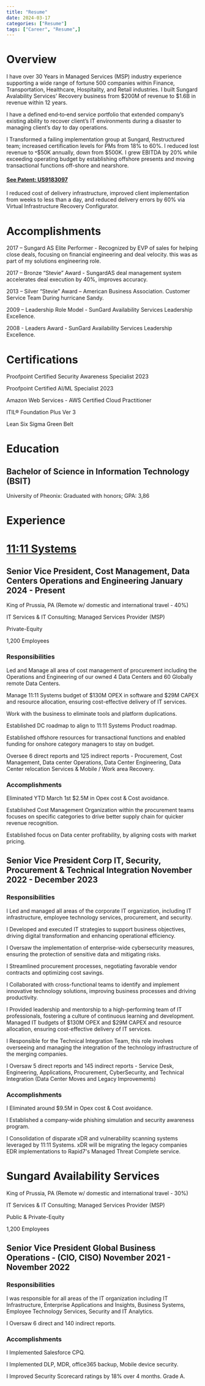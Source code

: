 ```yaml
---
title: "Resume"
date: 2024-03-17
categories: ["Resume"]
tags: ["Career", "Resume",]
---
```


# Overview

I have over 30 Years in Managed Services (MSP) industry experience supporting a wide range of fortune 500 companies within Finance, Transportation, Healthcare, Hospitality, and Retail industries. I built Sungard Avalability Services’ Recovery business from $200M of revenue to $1.6B in revenue within 12 years. 

I have a defined end‐to‐end service portfolio that extended company’s existing ability to recover client’s IT environments during a disaster to managing client’s day to day operations.

I Transformed a failing implementation group at Sungard, Restructured team; increased certification levels for PMs from 18% to 60%. I reduced lost revenue to ˂$50K annually, down from $500K. I grew EBITDA by 20% while exceeding operating budget by establishing offshore presents and moving transactional functions off-shore and nearshore.

#### [See Patent: US9183097](https://ppubs.uspto.gov/dirsearch-public/print/downloadPdf/9183097)

I reduced cost of delivery infrastructure, improved client implementation from weeks to less than a day, and reduced delivery errors by 60% via Virtual Infrastructure Recovery Configurator.

# Accomplishments

2017 – Sungard AS Elite Performer - Recognized by EVP of sales for helping close deals, focusing on financial engineering and deal velocity. this was as part of my solutions engineering role.

2017 – Bronze “Stevie” Award - SungardAS deal management system accelerates deal execution by 40%, improves accuracy.

2013 – Silver “Stevie” Award – American Business Association. Customer Service Team  During hurricane Sandy.

2009 – Leadership Role Model - SunGard Availability Services Leadership Excellence.

2008 - Leaders Award - SunGard Availability Services Leadership Excellence.

# Certifications

Proofpoint Certified Security Awareness Specialist 2023 

Proofpoint Certified AI/ML Specialist 2023

Amazon Web Services - AWS Certified Cloud Practitioner

ITIL® Foundation Plus Ver 3

Lean Six Sigma Green Belt

# Education

## Bachelor of Science in Information Technology (BSIT)

University of Pheonix: Graduated with honors; GPA: 3,86

# Experience

# [11:11 Systems](https://1111systems.com/)

## Senior Vice President, Cost Management, Data Centers Operations and Engineering January 2024 - Present

King of Prussia, PA (Remote w/ domestic and international travel - 40%)

IT Services & IT Consulting; Managed Services Provider (MSP)

Private-Equity

1,200 Employees

### Responsibilities

Led and Manage all area of cost management of procurement including the Operations and Engineering of our owned 4 Data Centers and 60 Globally remote Data Centers.

Manage 11:11 Systems budget of $130M OPEX in software and $29M CAPEX and resource allocation, ensuring cost-effective delivery of IT services.

Work with the business to eliminate tools and platform duplications.

Established DC roadmap to align to 11:11 Systems Product roadmap.

Established offshore resources for transactional functions and enabled funding for onshore category managers to stay on budget.

Oversee 6 direct reports and 125 indirect reports - Procurement, Cost Management, Data center Operations, Data Center Engineering, Data Center relocation Services & Mobile / Work area Recovery.

### Accomplishments

Eliminated YTD March 1st $2.5M in Opex cost & Cost avoidance.

Established Cost Management Organization within the procurement teams focuses on specific categories to drive better supply chain for quicker revenue recognition.

Established focus on Data center profitability, by aligning costs with market pricing.

## Senior Vice President Corp IT, Security, Procurement & Technical Integration November 2022 - December 2023

### Responsibilities

I Led and managed all areas of the corporate IT organization, including IT infrastructure, employee technology services, procurement, and security.

I Developed and executed IT strategies to support business objectives, driving digital transformation and enhancing operational efficiency.

I Oversaw the implementation of enterprise-wide cybersecurity measures, ensuring the protection of sensitive data and mitigating risks.

I Streamlined procurement processes, negotiating favorable vendor contracts and optimizing cost savings.

I Collaborated with cross-functional teams to identify and implement innovative technology solutions, improving business processes and driving productivity.

I Provided leadership and mentorship to a high-performing team of IT professionals, fostering a culture of continuous learning and development.
Managed IT budgets of $130M OPEX and $29M CAPEX and resource allocation, ensuring cost-effective delivery of IT services.

I Responsible for the Technical Integration Team, this role involves overseeing and managing the integration of the technology infrastructure of the merging companies.

I Oversaw 5 direct reports and 145 indirect reports - Service Desk, Engineering, Applications, Procurement, CyberSecurity, and Technical Integration (Data Center Moves and Legacy Improvements)

### Accomplishments

I Eliminated around $9.5M in Opex cost & Cost avoidance.

I Established a company-wide phishing simulation and security awareness program.

I Consolidation of disparate xDR and vulnerability scanning systems leveraged by 11:11 Systems. xDR will be migrating the legacy companies EDR implementations to Rapid7's Managed Threat Complete service.

# Sungard Availability Services

King of Prussia, PA (Remote w/ domestic and international travel - 30%)

IT Services & IT Consulting; Managed Services Provider (MSP)

Public & Private-Equity

1,200 Employees

## Senior Vice President Global Business Operations - (CIO, CISO) November 2021 - November 2022

### Responsibilities

I was responsible for all areas of the IT organization including IT Infrastructure, Enterprise Applications and Insights, Business Systems, Employee Technology Services, Security and IT Analytics.

I Oversaw 6 direct and 140 indirect reports.

### Accomplishments

I Implemented Salesforce CPQ.

I Implemented DLP, MDR, office365 backup, Mobile device security.

I Improved Security Scorecard ratings by 18% over 4 months. Grade A.
